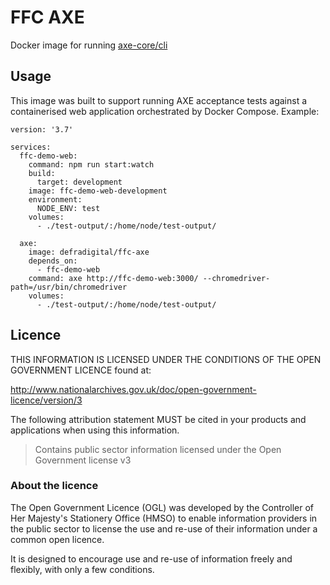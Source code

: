 # FFC AXE

Docker image for running [axe-core/cli](https://www.npmjs.com/package/@axe-core/cli)

## Usage

This image was built to support running AXE acceptance tests against a containerised web application orchestrated by Docker Compose. Example:

```
version: '3.7'

services:
  ffc-demo-web:
    command: npm run start:watch
    build:
      target: development
    image: ffc-demo-web-development
    environment:
      NODE_ENV: test
    volumes:
      - ./test-output/:/home/node/test-output/

  axe:
    image: defradigital/ffc-axe
    depends_on:
      - ffc-demo-web
    command: axe http://ffc-demo-web:3000/ --chromedriver-path=/usr/bin/chromedriver
    volumes:
      - ./test-output/:/home/node/test-output/
```

## Licence

THIS INFORMATION IS LICENSED UNDER THE CONDITIONS OF THE OPEN GOVERNMENT
LICENCE found at:

<http://www.nationalarchives.gov.uk/doc/open-government-licence/version/3>

The following attribution statement MUST be cited in your products and
applications when using this information.

> Contains public sector information licensed under the Open Government license
> v3

### About the licence

The Open Government Licence (OGL) was developed by the Controller of Her
Majesty's Stationery Office (HMSO) to enable information providers in the
public sector to license the use and re-use of their information under a common
open licence.

It is designed to encourage use and re-use of information freely and flexibly,
with only a few conditions.
